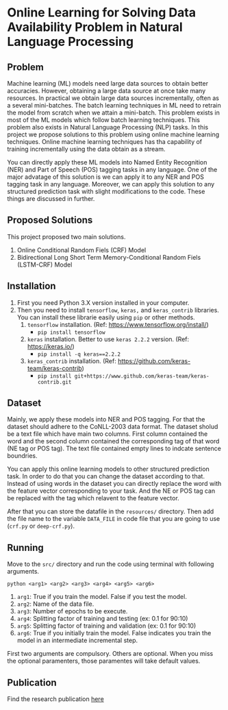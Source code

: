 # Online Learning for Solving Data Availability Problem in Natural Language Processing
## Problem
Machine learning (ML) models need large data sources to obtain better accuracies. However, obtaining a large data source at once take many resources. In practical we obtain large data sources incrementally, often as a several mini-batches. The batch learning techniques in ML need to retrain the model from scratch when we attain a mini-batch. This problem exists in most of the ML models which follow batch learning techniques. This problem also exists in Natural Language Processing (NLP) tasks. In this project we propose solutions to this problem using online machine learning techniques. Online machine learning techniques has tha capability of training incrementally using the data obtain as a stream. 

You can directly apply these ML models into Named Entity Recognition (NER) and Part of Speech (POS) tagging tasks in any language. One of the major advatage of this solution is we can apply it to any NER and POS tagging task in any language.
Moreover, we can apply this solution to any structured prediction task with slight modifications to the code. These things are discussed in further.

## Proposed Solutions
This project proposed two main solutions.
  1. Online Conditional Random Fiels (CRF) Model
  2. Bidirectional Long Short Term Memory-Conditional Random Fiels (LSTM-CRF) Model

## Installation 
1. First you need Python 3.X version installed in your computer.
1. Then you need to install `tensorflow`, `keras,` and `keras_contrib` libraries. You can install these librarie easily using `pip` or other methods.
    1. `tensorflow` installation. (Ref: https://www.tensorflow.org/install/)
        * `pip install tensorflow`
    1. `keras` installation. Better to use `keras 2.2.2` version. (Ref: https://keras.io/)
        * `pip install -q keras==2.2.2`
    1. `keras_contrib` installation. (Ref: https://github.com/keras-team/keras-contrib)
        * `pip install git+https://www.github.com/keras-team/keras-contrib.git`
        
## Dataset
Mainly, we apply these models into NER and POS tagging. For that the dataset should adhere to the CoNLL-2003 data format. The dataset sholud be a text file which have main two columns. First column contained the word and the second column contained the corresponding tag of that word (NE tag or POS tag). The text file contained empty lines to indcate sentence boundries.

You can apply this online learning models to other structured prediction task. In order to do that you can change the dataset according to that. Instead of using words in the dataset you can directly replace the word with the feature vector corresponding to your task. And the NE or POS tag can be replaced with the tag which relavent to the feature vector.

After that you can store the datafile in the `resources/` directory. Then add the file name to the variable `DATA_FILE` in code file that you are going to use (`crf.py` or `deep-crf.py`).

## Running
Move to the `src/` directory and run the code using terminal with following arguments.

`python <arg1> <arg2> <arg3> <arg4> <arg5> <arg6>`
  1. `arg1`: True if you train the model. False if you test the model.
  1. `arg2`: Name of the data file.
  1. `arg3`: Number of epochs to be execute.
  1. `arg4`: Splitting factor of training and testing (ex: 0.1 for 90:10)
  1. `arg5`: Splitting factor of training and validation (ex: 0.1 for 90:10)
  1. `arg6`: True if you initially train the model. False indicates you train the model in an intermediate incremental step.

First two arguments are compulsory. Others are optional. When you miss the optional paramenters, those paramentes will take default values.

## Publication

Find the research publication [here](http://ceur-ws.org/Vol-2521/paper-04.pdf)
